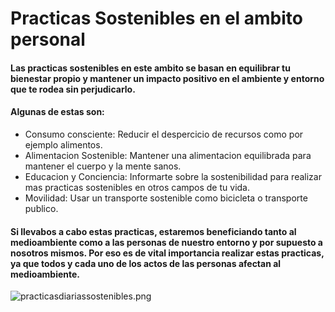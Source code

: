 # Practicas Sostenibles en el ambito personal

#### Las practicas sostenibles en este ambito se basan en equilibrar tu bienestar propio y mantener un impacto positivo en el ambiente y entorno que te rodea sin perjudicarlo. 

 #### Algunas de estas son: 


- Consumo consciente: Reducir el despercicio de recursos como por ejemplo alimentos.
- Alimentacion Sostenible: Mantener una alimentacion equilibrada para mantener el cuerpo y la mente sanos.
- Educacion y Conciencia: Informarte sobre la sostenibilidad para realizar mas practicas sostenibles en otros campos de tu vida.
- Movilidad: Usar un transporte sostenible como bicicleta o transporte publico.

#### Si llevabos a cabo estas practicas, estaremos beneficiando tanto al medioambiente como a las personas de nuestro entorno y por supuesto a nosotros mismos. Por eso es de vital importancia realizar estas practicas, ya que todos y cada uno de los actos de las personas afectan al medioambiente.

![practicasdiariassostenibles.png](https://github.com/anxowo/Sostenibilidad-en-el-desempeno-profesional-y-personal./blob/main/img/sostenmibilidaddiaria.jpg?raw=true)
